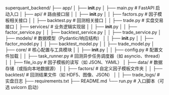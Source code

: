 superquant_backend/
├── app/
│   ├── __init__.py
│   ├── main.py                 # FastAPI 启动入口
│   ├── api/                    # 路由接口层
│   │   ├── __init__.py
│   │   ├── factors.py          # 因子模板相关接口
│   │   ├── backtest.py         # 回测相关接口
│   │   ├── trade.py            # 实盘交易接口
│   ├── services/               # 业务逻辑实现层
│   │   ├── __init__.py
│   │   ├── factor_service.py
│   │   ├── backtest_service.py
│   │   ├── trade_service.py
│   ├── models/                 # 数据模型（Pydantic/响应结构）
│   │   ├── __init__.py
│   │   ├── factor_model.py
│   │   ├── backtest_model.py
│   │   ├── trade_model.py
│   ├── core/                   # 核心配置与工具模块
│   │   ├── __init__.py
│   │   ├── config.py           # 配置文件加载
│   │   ├── task_runner.py      # 回测异步任务调度器（如 asyncio、thread）
│   │   ├── file_io.py          # 因子模板的读写（如 JSON、YAML）
│   ├── data/                   # 数据存储（或指向本地数据源）
│   │   ├── factors/            # 自定义因子模板文件夹
│   │   ├── backtest/           # 回测结果文件（如 HDF5、图像、JSON）
│   │   ├── trade_logs/         # 实盘日志
├── requirements.txt
├── README.md
└── run.py                      # 入口脚本（可选 uvicorn 启动）
